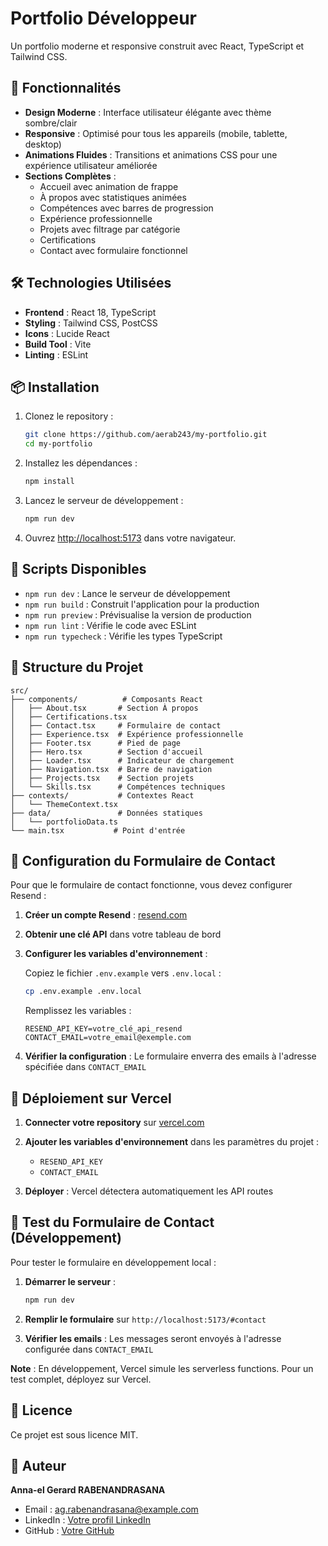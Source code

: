 # Portfolio Développeur

Un portfolio moderne et responsive construit avec React, TypeScript et Tailwind CSS.

## 🚀 Fonctionnalités

- **Design Moderne** : Interface utilisateur élégante avec thème sombre/clair
- **Responsive** : Optimisé pour tous les appareils (mobile, tablette, desktop)
- **Animations Fluides** : Transitions et animations CSS pour une expérience utilisateur améliorée
- **Sections Complètes** :
  - Accueil avec animation de frappe
  - À propos avec statistiques animées
  - Compétences avec barres de progression
  - Expérience professionnelle
  - Projets avec filtrage par catégorie
  - Certifications
  - Contact avec formulaire fonctionnel

## 🛠️ Technologies Utilisées

- **Frontend** : React 18, TypeScript
- **Styling** : Tailwind CSS, PostCSS
- **Icons** : Lucide React
- **Build Tool** : Vite
- **Linting** : ESLint

## 📦 Installation

1. Clonez le repository :

   ```bash
   git clone https://github.com/aerab243/my-portfolio.git
   cd my-portfolio
   ```

2. Installez les dépendances :

   ```bash
   npm install
   ```

3. Lancez le serveur de développement :

   ```bash
   npm run dev
   ```

4. Ouvrez [http://localhost:5173](http://localhost:5173) dans votre navigateur.

## 📜 Scripts Disponibles

- `npm run dev` : Lance le serveur de développement
- `npm run build` : Construit l'application pour la production
- `npm run preview` : Prévisualise la version de production
- `npm run lint` : Vérifie le code avec ESLint
- `npm run typecheck` : Vérifie les types TypeScript

## 📁 Structure du Projet

```plaintext
src/
├── components/          # Composants React
│   ├── About.tsx       # Section À propos
│   ├── Certifications.tsx
│   ├── Contact.tsx     # Formulaire de contact
│   ├── Experience.tsx  # Expérience professionnelle
│   ├── Footer.tsx      # Pied de page
│   ├── Hero.tsx        # Section d'accueil
│   ├── Loader.tsx      # Indicateur de chargement
│   ├── Navigation.tsx  # Barre de navigation
│   ├── Projects.tsx    # Section projets
│   └── Skills.tsx      # Compétences techniques
├── contexts/           # Contextes React
│   └── ThemeContext.tsx
├── data/               # Données statiques
│   └── portfolioData.ts
└── main.tsx           # Point d'entrée
```

## 📧 Configuration du Formulaire de Contact

Pour que le formulaire de contact fonctionne, vous devez configurer Resend :

1. **Créer un compte Resend** : [resend.com](https://resend.com)
2. **Obtenir une clé API** dans votre tableau de bord
3. **Configurer les variables d'environnement** :

   Copiez le fichier `.env.example` vers `.env.local` :

   ```bash
   cp .env.example .env.local
   ```

   Remplissez les variables :

   ```env
   RESEND_API_KEY=votre_clé_api_resend
   CONTACT_EMAIL=votre_email@exemple.com
   ```

4. **Vérifier la configuration** : Le formulaire enverra des emails à l'adresse spécifiée dans `CONTACT_EMAIL`

## 🚀 Déploiement sur Vercel

1. **Connecter votre repository** sur [vercel.com](https://vercel.com)
2. **Ajouter les variables d'environnement** dans les paramètres du projet :
   - `RESEND_API_KEY`
   - `CONTACT_EMAIL`

3. **Déployer** : Vercel détectera automatiquement les API routes

## 🧪 Test du Formulaire de Contact (Développement)

Pour tester le formulaire en développement local :

1. **Démarrer le serveur** :

   ```bash
   npm run dev
   ```

2. **Remplir le formulaire** sur `http://localhost:5173/#contact`

3. **Vérifier les emails** : Les messages seront envoyés à l'adresse configurée dans `CONTACT_EMAIL`

**Note** : En développement, Vercel simule les serverless functions. Pour un test complet, déployez sur Vercel.

## 📄 Licence

Ce projet est sous licence MIT.

## 👤 Auteur

**Anna-el Gerard RABENANDRASANA**

- Email : ag.rabenandrasana@example.com
- LinkedIn : [Votre profil LinkedIn](https://linkedin.com)
- GitHub : [Votre GitHub](https://github.com)
